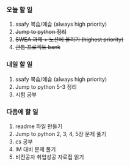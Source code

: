 ### 오늘 할 일
1. ssafy 복습/예습 (always high priority)
2. ~~Jump to python 정리~~
3. ~~SWEA 과제 + 노션에 올리기 (highest priority)~~
4. ~~관통 프로젝트 bank~~

### 내일 할 일
1. ssafy 복습/예습 (always high priority)
2. Jump to python 5-3 정리
3. 시험 공부

### 다음에 할 일
1. readme 파일 만들기
2. Jump to python 2, 3, 4, 5장 문제 풀기
3. cs 공부
4. IM 대비 문제 풀기
5. 비전공자 취업성공 자료집 읽기